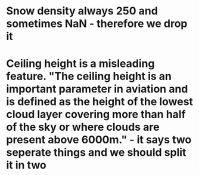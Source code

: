 # Snow density always 250 and sometimes NaN - therefore we drop it 
# Ceiling height is a misleading feature. "The ceiling height is an important parameter in aviation and is defined as the height of the lowest cloud layer covering more than half of the sky or where clouds are present above 6000m." - it says two seperate things and we should split it in two

